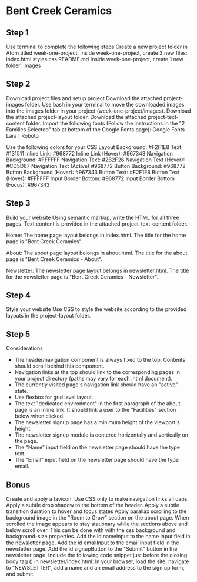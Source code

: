 # Bent Creek Ceramics

## Step 1
 Use terminal to complete the following steps
   Create a new project folder in Atom titled week-one-project.
   Inside week-one-project, create 3 new files:
     index.html
     styles.css
     README.md
   Inside week-one-project, create 1 new folder:
     images
     
 ## Step 2
 Download project files and setup project
   Download the attached project-images folder.
   Use bash in your terminal to move the downloaded images into the images folder in your project (week-one-project/images).
   Download the attached project-layout folder.
   Download the attached project-text-content folder.
   Import the following fonts (Follow the instructions in the "2 Families Selected" tab at bottom of the Google Fonts page):
   Google Fonts - Lara | Roboto
   
  Use the following colors for your CSS Layout
    Background: #F2F1E8
    Text: #131511
    Inline Link: #968772
    Inline Link (Hover): #967343
    Navigation Background: #FFFFFF
    Navigation Text: #2B2F26
    Navigation Text (Hover): #CD5D67
    Navigation Text (Active) #968772
    Button Background: #968772
    Button Background (Hover): #967343
    Button Text: #F2F1E8
    Button Text (Hover): #FFFFFF
    Input Border Bottom: #968772
    Input Border Bottom (Focus): #967343
    
 ## Step 3
 Build your website
  Using semantic markup, write the HTML for all three pages. 
  Text content is provided in the attached project-text-content folder.

   Home: The home page layout belongs in index.html.
    The title for the home page is "Bent Creek Ceramics".
    
   About: The about page layout belongs in about.html.
    The title for the about page is "Bent Creek Ceramics - About".
    
   Newsletter: The newsletter page layout belongs in newsletter.html.
    The title for the newsletter page is "Bent Creek Ceramics - Newsletter".

## Step 4
Style your website
 Use CSS to style the website according to the provided layouts in the project-layout folder.

## Step 5
Considerations
  - The header/navigation component is always fixed to the top. Contents should scroll behind this component.
  - Navigation links at the top should link to the corresponding pages in your project directory (paths may vary for each 
   .html document).
  - The currently visited page's navigation link should have an "active" state.
  - Use flexbox for grid level layout.
  - The text "dedicated environment" in the first paragraph of the about page is an inline link. It should link a user to 
    the "Facilities" section below when clicked.
  - The newsletter signup page has a minimum height of the viewport's height.
  - The newsletter signup module is centered horizontally and vertically on the page.
  - The "Name" input field on the newsletter page should have the type text.
  - The "Email" input field on the newsletter page should have the type email.

## Bonus

Create and apply a favicon.
Use CSS only to make navigation links all caps.
Apply a subtle drop shadow to the bottom of the header.
Apply a subtle transition duration to hover and focus states
Apply parallax scrolling to the background image in the "Room to Grow" section on the about page. When scrolled the image appears to stay stationary while the sections above and below scroll over. This can be done with with the css background and background-size properties.
Add the id nameInput to the name input field in the newsletter page.
Add the id emailInput to the email input field in the newsletter page.
Add the id signupButton to the "Submit" button in the newsletter page.
Include the following code snippet just before the closing body tag (</body>) in newsletter/index.html:
In your browser, load the site, navigate to "NEWSLETTER", add a name and an email address to the sign up form, and submit. 
